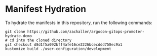 # Manifest Hydration

To hydrate the manifests in this repository, run the following commands:

```shell
git clone https://github.com/zachaller/argocon-gitops-promoter-hydrate-demo
# cd into the cloned directory
git checkout d8d1f5a092bff4afe16ce2226bcecddd758ec9a1
kustomize build ./user-configuration/development
```
